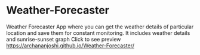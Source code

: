 # Weather-Forecaster
Weather Forecaster App where you can get the weather details of particular location and save them for constant monitoring. It includes weather details and sunrise-sunset graph
Click to see preview https://archananjoshi.github.io/Weather-Forecaster/
